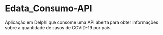 # Edata_Consumo-API
Aplicação em Delphi que consome uma API aberta para obter informações sobre a quantidade de casos de COVID-19 por país.
